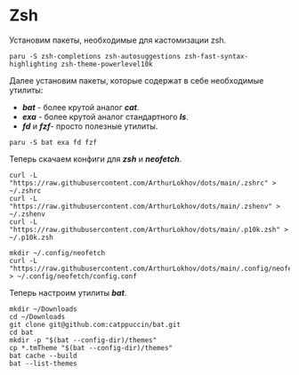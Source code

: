 # Zsh

Установим пакеты, необходимые для кастомизации zsh.&#x20;

```shell
paru -S zsh-completions zsh-autosuggestions zsh-fast-syntax-highlighting zsh-theme-powerlevel10k
```

Далее установим пакеты, которые содержат в себе необходимые утилиты:

* _**bat**_ - более крутой аналог _**cat**_.
* _**exa**_ - более крутой аналог стандартного _**ls**_.
* _**fd**_ и _**fzf**_- просто полезные  утилиты.

```shell
paru -S bat exa fd fzf
```

Теперь скачаем конфиги для _**zsh**_ и _**neofetch**_.

```shell
curl -L "https://raw.githubusercontent.com/ArthurLokhov/dots/main/.zshrc" > ~/.zshrc
curl -L "https://raw.githubusercontent.com/ArthurLokhov/dots/main/.zshenv" > ~/.zshenv
curl -L "https://raw.githubusercontent.com/ArthurLokhov/dots/main/.p10k.zsh" > ~/.p10k.zsh

mkdir ~/.config/neofetch
curl -L "https://raw.githubusercontent.com/ArthurLokhov/dots/main/.config/neofetch/config.conf" > ~/.config/neofetch/config.conf
```

Теперь настроим утилиты _**bat**_.

```shell
mkdir ~/Downloads
cd ~/Downloads
git clone git@github.com:catppuccin/bat.git
cd bat
mkdir -p "$(bat --config-dir)/themes"
cp *.tmTheme "$(bat --config-dir)/themes"
bat cache --build
bat --list-themes
```

